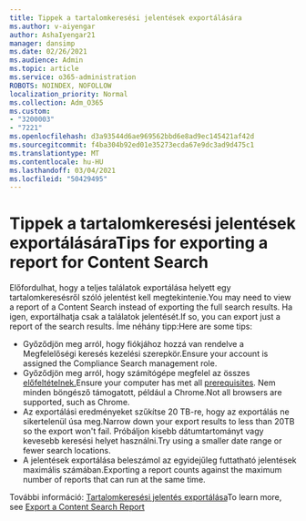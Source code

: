 ```yaml
---
title: Tippek a tartalomkeresési jelentések exportálására
ms.author: v-aiyengar
author: AshaIyengar21
manager: dansimp
ms.date: 02/26/2021
ms.audience: Admin
ms.topic: article
ms.service: o365-administration
ROBOTS: NOINDEX, NOFOLLOW
localization_priority: Normal
ms.collection: Adm_O365
ms.custom:
- "3200003"
- "7221"
ms.openlocfilehash: d3a93544d6ae969562bbd6e8ad9ec145421af42d
ms.sourcegitcommit: f4ba304b92ed01e35273ecda67e9dc3ad9d475c1
ms.translationtype: MT
ms.contentlocale: hu-HU
ms.lasthandoff: 03/04/2021
ms.locfileid: "50429495"
---
```

# <a name="tips-for-exporting-a-report-for-content-search"></a><span data-ttu-id="8968b-102">Tippek a tartalomkeresési jelentések exportálására</span><span class="sxs-lookup"><span data-stu-id="8968b-102">Tips for exporting a report for Content Search</span></span>

<span data-ttu-id="8968b-103">Előfordulhat, hogy a teljes találatok exportálása helyett egy tartalomkeresésről szóló jelentést kell megtekintenie.</span><span class="sxs-lookup"><span data-stu-id="8968b-103">You may need to view a report of a Content Search instead of exporting the full search results.</span></span> <span data-ttu-id="8968b-104">Ha igen, exportálhatja csak a találatok jelentését.</span><span class="sxs-lookup"><span data-stu-id="8968b-104">If so, you can export just a report of the search results.</span></span> <span data-ttu-id="8968b-105">Íme néhány tipp:</span><span class="sxs-lookup"><span data-stu-id="8968b-105">Here are some tips:</span></span>

- <span data-ttu-id="8968b-106">Győződjön meg arról, hogy fiókjához hozzá van rendelve a Megfelelőségi keresés kezelési szerepkör.</span><span class="sxs-lookup"><span data-stu-id="8968b-106">Ensure your account is assigned the Compliance Search management role.</span></span>
- <span data-ttu-id="8968b-107">Győződjön meg arról, hogy számítógépe megfelel az összes [előfeltételnek.](https://go.microsoft.com/fwlink/?linkid=2102407)</span><span class="sxs-lookup"><span data-stu-id="8968b-107">Ensure your computer has met all [prerequisites](https://go.microsoft.com/fwlink/?linkid=2102407).</span></span> <span data-ttu-id="8968b-108">Nem minden böngésző támogatott, például a Chrome.</span><span class="sxs-lookup"><span data-stu-id="8968b-108">Not all browsers are supported, such as Chrome.</span></span>
- <span data-ttu-id="8968b-109">Az exportálási eredményeket szűkítse 20 TB-re, hogy az exportálás ne sikertelenül úsa meg.</span><span class="sxs-lookup"><span data-stu-id="8968b-109">Narrow down your export results to less than 20TB so the export won't fail.</span></span> <span data-ttu-id="8968b-110">Próbáljon kisebb dátumtartományt vagy kevesebb keresési helyet használni.</span><span class="sxs-lookup"><span data-stu-id="8968b-110">Try using a smaller date range or fewer search locations.</span></span>
- <span data-ttu-id="8968b-111">A jelentések exportálása beleszámol az egyidejűleg futtatható jelentések maximális számában.</span><span class="sxs-lookup"><span data-stu-id="8968b-111">Exporting a report counts against the maximum number of reports that can run at the same time.</span></span>

<span data-ttu-id="8968b-112">További információ: [Tartalomkeresési jelentés exportálása](https://go.microsoft.com/fwlink/?linkid=2102409)</span><span class="sxs-lookup"><span data-stu-id="8968b-112">To learn more, see [Export a Content Search Report](https://go.microsoft.com/fwlink/?linkid=2102409)</span></span>